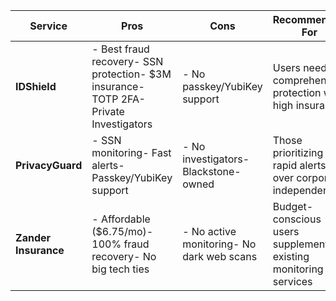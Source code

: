 | Service                 | Pros                                                                 | Cons                                  | Recommended For                                                                 |
|-------------------------|---------------------------------------------------------------------|---------------------------------------|---------------------------------------------------------------------------------|
| **IDShield**            | - Best fraud recovery- SSN protection- $3M insurance- TOTP 2FA- Private Investigators | - No passkey/YubiKey support          | Users needing comprehensive protection with high insurance                      |                                 |
| **PrivacyGuard**        | - SSN monitoring- Fast alerts- Passkey/YubiKey support      | - No investigators- Blackstone-owned | Those prioritizing rapid alerts over corporate independence                     |
| **Zander Insurance**    | - Affordable ($6.75/mo)- 100% fraud recovery- No big tech ties | - No active monitoring- No dark web scans | Budget-conscious users supplementing existing monitoring services               |
